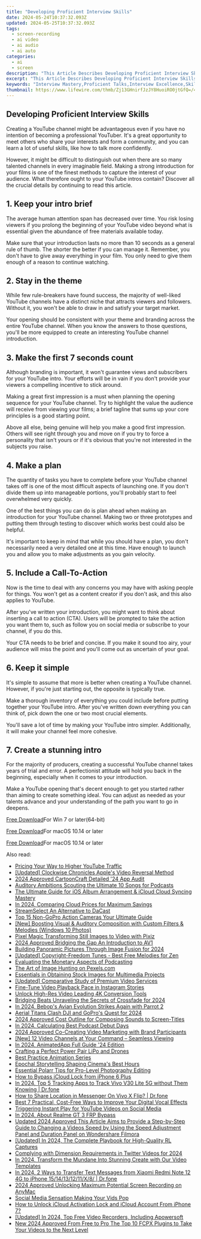 ```yaml
---
title: "Developing Proficient Interview Skills"
date: 2024-05-24T10:37:32.093Z
updated: 2024-05-25T10:37:32.093Z
tags: 
  - screen-recording
  - ai video
  - ai audio
  - ai auto
categories: 
  - ai
  - screen
description: "This Article Describes Developing Proficient Interview Skills"
excerpt: "This Article Describes Developing Proficient Interview Skills"
keywords: "Interview Mastery,Proficient Talks,Interview Excellence,Skillful Interviews,Career Talk Hacks,Talent Assessments,Engaging Job Chats"
thumbnail: https://www.lifewire.com/thmb/Zj13GHnirfJzJY8HuoiRO0jtGfQ=/400x300/filters:no_upscale():max_bytes(150000):strip_icc()/twitter-57ad051b3df78cd39ca482cd.jpg
---
```


## Developing Proficient Interview Skills

Creating a YouTube channel might be advantageous even if you have no intention of becoming a professional YouTuber. It's a great opportunity to meet others who share your interests and form a community, and you can learn a lot of useful skills, like how to talk more confidently.

However, it might be difficult to distinguish out when there are so many talented channels in every imaginable field. Making a strong introduction for your films is one of the finest methods to capture the interest of your audience. What therefore ought to your YouTube intros contain? Discover all the crucial details by continuing to read this article.

## 1\. Keep your intro brief

The average human attention span has decreased over time. You risk losing viewers if you prolong the beginning of your YouTube video beyond what is essential given the abundance of free materials available today.

Make sure that your introduction lasts no more than 10 seconds as a general rule of thumb. The shorter the better if you can manage it. Remember, you don't have to give away everything in your film. You only need to give them enough of a reason to continue watching.

## 2\. Stay in the theme

While few rule-breakers have found success, the majority of well-liked YouTube channels have a distinct niche that attracts viewers and followers. Without it, you won't be able to draw in and satisfy your target market.

Your opening should be consistent with your theme and branding across the entire YouTube channel. When you know the answers to those questions, you'll be more equipped to create an interesting YouTube channel introduction.

## 3\. Make the first 7 seconds count

Although branding is important, it won't guarantee views and subscribers for your YouTube intro. Your efforts will be in vain if you don't provide your viewers a compelling incentive to stick around.

Making a great first impression is a must when planning the opening sequence for your YouTube channel. Try to highlight the value the audience will receive from viewing your films; a brief tagline that sums up your core principles is a good starting point.

Above all else, being genuine will help you make a good first impression. Others will see right through you and move on if you try to force a personality that isn't yours or if it's obvious that you're not interested in the subjects you raise.

## 4\. Make a plan

The quantity of tasks you have to complete before your YouTube channel takes off is one of the most difficult aspects of launching one. If you don't divide them up into manageable portions, you'll probably start to feel overwhelmed very quickly.

One of the best things you can do is plan ahead when making an introduction for your YouTube channel. Making two or three prototypes and putting them through testing to discover which works best could also be helpful.

It's important to keep in mind that while you should have a plan, you don't necessarily need a very detailed one at this time. Have enough to launch you and allow you to make adjustments as you gain velocity.

## 5\. Include a Call-To-Action

Now is the time to deal with any concerns you may have with asking people for things. You won't get as a content creator if you don't ask, and this also applies to YouTube.

After you've written your introduction, you might want to think about inserting a call to action (CTA). Users will be prompted to take the action you want them to, such as follow you on social media or subscribe to your channel, if you do this.

Your CTA needs to be brief and concise. If you make it sound too airy, your audience will miss the point and you'll come out as uncertain of your goal.

## 6\. Keep it simple

It's simple to assume that more is better when creating a YouTube channel. However, if you're just starting out, the opposite is typically true.

Make a thorough inventory of everything you could include before putting together your YouTube intro. After you've written down everything you can think of, pick down the one or two most crucial elements.

You'll save a lot of time by making your YouTube intro simpler. Additionally, it will make your channel feel more cohesive.

## 7\. Create a stunning intro

For the majority of producers, creating a successful YouTube channel takes years of trial and error. A perfectionist attitude will hold you back in the beginning, especially when it comes to your introduction.

Make a YouTube opening that's decent enough to get you started rather than aiming to create something ideal. You can adjust as needed as your talents advance and your understanding of the path you want to go in deepens.

[Free Download](https://tools.techidaily.com/wondershare/filmora/download/)For Win 7 or later(64-bit)

[Free Download](https://tools.techidaily.com/wondershare/filmora/download/)For macOS 10.14 or later

</article

[Free Download](https://tools.techidaily.com/wondershare/filmora/download/)For macOS 10.14 or later

<ins class="adsbygoogle"
     style="display:block"
     data-ad-format="autorelaxed"
     data-ad-client="ca-pub-7571918770474297"
     data-ad-slot="1223367746"></ins>

<ins class="adsbygoogle"
     style="display:block"
     data-ad-format="autorelaxed"
     data-ad-client="ca-pub-7571918770474297"
     data-ad-slot="1223367746"></ins>



<ins class="adsbygoogle"
     style="display:block"
     data-ad-client="ca-pub-7571918770474297"
     data-ad-slot="8358498916"
     data-ad-format="auto"
     data-full-width-responsive="true"></ins>


<span class="atpl-alsoreadstyle">Also read:</span>
<div><ul>
<li><a href="https://extra-information.techidaily.com/pricing-your-way-to-higher-youtube-traffic/"><u>Pricing Your Way to Higher YouTube Traffic</u></a></li>
<li><a href="https://extra-information.techidaily.com/updated-clockwise-chronicles-apples-video-reversal-method/"><u>[Updated] Clockwise Chronicles  Apple's Video Reversal Method</u></a></li>
<li><a href="https://extra-information.techidaily.com/2024-approved-cartooncraft-detailed-24-app-audit/"><u>2024 Approved  CartoonCraft  Detailed '24 App Audit</u></a></li>
<li><a href="https://extra-information.techidaily.com/auditory-ambitions-scouting-the-ultimate-10-songs-for-podcasts/"><u>Auditory Ambitions  Scouting the Ultimate 10 Songs for Podcasts</u></a></li>
<li><a href="https://extra-information.techidaily.com/the-ultimate-guide-for-ios-album-arrangement-and-icloud-cloud-syncing-mastery/"><u>The Ultimate Guide for iOS Album Arrangement & iCloud Cloud Syncing Mastery</u></a></li>
<li><a href="https://extra-information.techidaily.com/in-2024-comparing-cloud-prices-for-maximum-savings/"><u>In 2024, Comparing Cloud Prices for Maximum Savings</u></a></li>
<li><a href="https://extra-information.techidaily.com/streamselect-an-alternative-to-dacast/"><u>StreamSelect  An Alternative to DaCast</u></a></li>
<li><a href="https://extra-information.techidaily.com/top-15-non-gopro-action-cameras-your-ultimate-guide/"><u>Top 15 Non-GoPro Action Cameras  Your Ultimate Guide</u></a></li>
<li><a href="https://extra-information.techidaily.com/new-boosting-visual-and-auditory-composition-with-custom-filters-and-melodies-windows-10-photos/"><u>[New] Boosting Visual & Auditory Composition with Custom Filters & Melodies (Windows 10 Photos)</u></a></li>
<li><a href="https://extra-information.techidaily.com/pixel-magic-transforming-still-images-to-video-with-pixiz/"><u>Pixel Magic  Transforming Still Images to Video with Pixiz</u></a></li>
<li><a href="https://extra-information.techidaily.com/2024-approved-bridging-the-gap-an-introduction-to-av1/"><u>2024 Approved  Bridging the Gap  An Introduction to AV1</u></a></li>
<li><a href="https://extra-information.techidaily.com/building-panoramic-pictures-through-image-fusion-for-2024/"><u>Building Panoramic Pictures Through Image Fusion for 2024</u></a></li>
<li><a href="https://extra-information.techidaily.com/updated-copyright-freedom-tunes-best-free-melodies-for-zen/"><u>[Updated] Copyright-Freedom Tunes - Best Free Melodies for Zen</u></a></li>
<li><a href="https://extra-information.techidaily.com/evaluating-the-monetary-aspects-of-podcasting/"><u>Evaluating the Monetary Aspects of Podcasting</u></a></li>
<li><a href="https://extra-information.techidaily.com/the-art-of-image-hunting-on-pexelscom/"><u>The Art of Image Hunting on Pexels.com</u></a></li>
<li><a href="https://extra-information.techidaily.com/essentials-in-obtaining-stock-images-for-multimedia-projects/"><u>Essentials in Obtaining Stock Images for Multimedia Projects</u></a></li>
<li><a href="https://extra-information.techidaily.com/updated-comparative-study-of-premium-video-services/"><u>[Updated] Comparative Study of Premium Video Services</u></a></li>
<li><a href="https://extra-information.techidaily.com/fine-tune-video-playback-pace-in-instagram-stories/"><u>Fine-Tune Video Playback Pace in Instagram Stories</u></a></li>
<li><a href="https://extra-information.techidaily.com/unlock-high-res-video-leading-4k-conversion-tools/"><u>Unlock High-Res Video  Leading 4K Conversion Tools</u></a></li>
<li><a href="https://extra-information.techidaily.com/bridging-beats-unraveling-the-secrets-of-crossfade-for-2024/"><u>Bridging Beats  Unraveling the Secrets of Crossfade for 2024</u></a></li>
<li><a href="https://extra-information.techidaily.com/in-2024-bebops-avian-evolution-strikes-again-with-parrot-2/"><u>In 2024, Bebop's Avian Evolution Strikes Again with Parrot 2</u></a></li>
<li><a href="https://extra-information.techidaily.com/aerial-titans-clash-dji-and-gopros-quest-for-2024/"><u>Aerial Titans Clash  DJI and GoPro's Quest for 2024</u></a></li>
<li><a href="https://extra-information.techidaily.com/2024-approved-cost-outline-for-composing-sounds-to-screen-titles/"><u>2024 Approved  Cost Outline for Composing Sounds to Screen-Titles</u></a></li>
<li><a href="https://extra-information.techidaily.com/in-2024-calculating-best-podcast-debut-days/"><u>In 2024, Calculating Best Podcast Debut Days</u></a></li>
<li><a href="https://extra-information.techidaily.com/2024-approved-co-creating-video-marketing-with-brand-participants/"><u>2024 Approved  Co-Creating Video Marketing with Brand Participants</u></a></li>
<li><a href="https://extra-information.techidaily.com/new-12-video-channels-at-your-command-seamless-viewing/"><u>[New] 12 Video Channels at Your Command – Seamless Viewing</u></a></li>
<li><a href="https://extra-information.techidaily.com/in-2024-animatedapp-full-guide-24-edition/"><u>In 2024, AnimatedApp Full Guide '24 Edition</u></a></li>
<li><a href="https://extra-information.techidaily.com/crafting-a-perfect-power-pair-lipo-and-drones/"><u>Crafting a Perfect Power Pair  LiPo and Drones</u></a></li>
<li><a href="https://extra-information.techidaily.com/best-practice-animation-series/"><u>Best Practice Animation Series</u></a></li>
<li><a href="https://extra-information.techidaily.com/epochal-storytelling-shaping-cinemas-best-hours/"><u>Epochal Storytelling Shaping Cinema's Best Hours</u></a></li>
<li><a href="https://extra-information.techidaily.com/essential-polarr-tips-for-pro-level-photography-editing/"><u>Essential Polarr Tips for Pro-Level Photography Editing</u></a></li>
<li><a href="https://activate-lock.techidaily.com/how-to-bypass-icloud-lock-from-iphone-6-plus-by-drfone-ios/"><u>How to Bypass iCloud Lock from iPhone 6 Plus</u></a></li>
<li><a href="https://android-location-track.techidaily.com/in-2024-top-5-tracking-apps-to-track-vivo-v30-lite-5g-without-them-knowing-drfone-by-drfone-virtual-android/"><u>In 2024, Top 5 Tracking Apps to Track Vivo V30 Lite 5G without Them Knowing | Dr.fone</u></a></li>
<li><a href="https://fake-location.techidaily.com/how-to-share-location-in-messenger-on-vivo-x-flip-drfone-by-drfone-virtual-android/"><u>How to Share Location in Messenger On Vivo X Flip? | Dr.fone</u></a></li>
<li><a href="https://sound-optimizing.techidaily.com/best-7-practical-cost-free-ways-to-improve-your-digital-vocal-effects/"><u>Best 7 Practical, Cost-Free Ways to Improve Your Digital Vocal Effects</u></a></li>
<li><a href="https://facebook-video-recording.techidaily.com/triggering-instant-play-for-youtube-videos-on-social-media/"><u>Triggering Instant Play for YouTube Videos on Social Media</u></a></li>
<li><a href="https://android-frp.techidaily.com/in-2024-about-realme-gt-3-frp-bypass-by-drfone-android/"><u>In 2024, About Realme GT 3 FRP Bypass</u></a></li>
<li><a href="https://ai-video-editing.techidaily.com/updated-2024-approved-this-article-aims-to-provide-a-step-by-step-guide-to-changing-a-videos-speed-by-using-the-speed-adjustment-panel-and-duration-panel-on/"><u>Updated 2024 Approved This Article Aims to Provide a Step-by-Step Guide to Changing a Videos Speed by Using the Speed Adjustment Panel and Duration Panel on Wondershare Filmora</u></a></li>
<li><a href="https://video-screen-grab.techidaily.com/updated-in-2024-the-complete-playbook-for-high-quality-rl-captures/"><u>[Updated] In 2024, The Complete Playbook for High-Quality RL Captures</u></a></li>
<li><a href="https://twitter-videos.techidaily.com/complying-with-dimension-requirements-in-twitter-videos-for-2024/"><u>Complying with Dimension Requirements in Twitter Videos for 2024</u></a></li>
<li><a href="https://tiktok-videos.techidaily.com/in-2024-transform-the-mundane-into-stunning-create-with-our-video-templates/"><u>In 2024, Transform the Mundane Into Stunning  Create with Our Video Templates</u></a></li>
<li><a href="https://android-transfer.techidaily.com/in-2024-2-ways-to-transfer-text-messages-from-xiaomi-redmi-note-12-4g-to-iphone-1514131211x8-drfone-by-drfone-transfer-from-android-transfer-from-android/"><u>In 2024, 2 Ways to Transfer Text Messages from Xiaomi Redmi Note 12 4G to iPhone 15/14/13/12/11/X/8/ | Dr.fone</u></a></li>
<li><a href="https://screen-recording.techidaily.com/2024-approved-unlocking-maximum-potential-screen-recording-on-anymac/"><u>2024 Approved  Unlocking Maximum Potential  Screen Recording on AnyMac</u></a></li>
<li><a href="https://instagram-videos.techidaily.com/social-media-sensation-making-your-vids-pop/"><u>Social Media Sensation  Making Your Vids Pop</u></a></li>
<li><a href="https://activate-lock.techidaily.com/how-to-unlock-icloud-activation-lock-and-icloud-account-from-iphone-7-by-drfone-ios/"><u>How to Unlock iCloud Activation Lock and iCloud Account From iPhone 7?</u></a></li>
<li><a href="https://visual-screen-recording.techidaily.com/updated-in-2024-top-free-video-recorders-including-apowersoft/"><u>[Updated] In 2024, Top Free Video Recorders, Including Apowersoft</u></a></li>
<li><a href="https://video-creation-software.techidaily.com/new-2024-approved-from-free-to-pro-the-top-10-fcpx-plugins-to-take-your-videos-to-the-next-level/"><u>New 2024 Approved From Free to Pro The Top 10 FCPX Plugins to Take Your Videos to the Next Level</u></a></li>
</ul></div>

